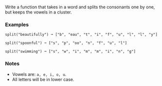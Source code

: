 Write a function that takes in a word and splits the consonants one by one, but keeps the vowels in a cluster.


### Examples ###
    split("beautifully") ➞ ["b", "eau", "t", "i", "f", "u", "l", "l", "y"]

    split("spoonful") ➞ ["s", "p", "oo", "n", "f", "u", "l"]

    split("swimming") ➞ ["s", "w", "i", "m", "m", "i", "n", "g"]


### Notes ###
*   Vowels are: `a, e, i, o, u`.
*   All letters will be in lower case.